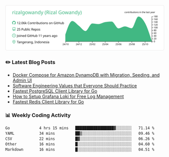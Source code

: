 ![profile-details](profile-summary-card-output/vue/0-profile-details.svg)

### :pencil2: Latest Blog Posts
<!-- BLOG-POST-LIST:START -->
- [Docker Compose for Amazon DynamoDB with Migration, Seeding, and Admin UI](https://medium.com/geekculture/docker-compose-for-amazon-dynamodb-with-migration-seeding-and-admin-ui-db11a348cc6a?source=rss-5763b0f1aba6------2)
- [Software Engineering Values that Everyone Should Practice](https://levelup.gitconnected.com/software-engineering-values-that-everyone-should-practice-c980d00cd103?source=rss-5763b0f1aba6------2)
- [Fastest PostgreSQL Client Library for Go](https://levelup.gitconnected.com/fastest-postgresql-client-library-for-go-579fa97909fb?source=rss-5763b0f1aba6------2)
- [How to Setup Grafana Loki for Free Log Management](https://levelup.gitconnected.com/how-to-setup-grafana-loki-for-free-log-management-ceb60558503c?source=rss-5763b0f1aba6------2)
- [Fastest Redis Client Library for Go](https://levelup.gitconnected.com/fastest-redis-client-library-for-go-7993f618f5ab?source=rss-5763b0f1aba6------2)
<!-- BLOG-POST-LIST:END -->

### 📊 Weekly Coding Activity
<!--START_SECTION:waka-->

```txt
Go             4 hrs 15 mins   █████████████████▓░░░░░░░   71.14 %
YAML           34 mins         ██▒░░░░░░░░░░░░░░░░░░░░░░   09.46 %
CSV            22 mins         █▓░░░░░░░░░░░░░░░░░░░░░░░   06.26 %
Other          16 mins         █░░░░░░░░░░░░░░░░░░░░░░░░   04.60 %
Markdown       16 mins         █░░░░░░░░░░░░░░░░░░░░░░░░   04.51 %
```

<!--END_SECTION:waka-->
